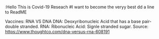 :Hello This is Covid-19 Reseach
#I want to become the veryy best
dd a line to ReadME

Vaccines: 
RNA VS DNA
DNA:
Deoxyribonucleic Acid that has a base pair-double stranded.
RNA: 
Ribonucleic Acid: Signle stranded sugar. 
Source: https://www.thoughtco.com/dna-versus-rna-608191
